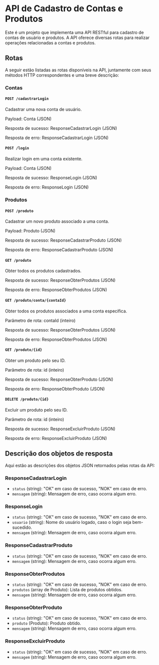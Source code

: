 # API de Cadastro de Contas e Produtos

Este é um projeto que implementa uma API RESTful para cadastro de contas de usuário e produtos. A API oferece diversas rotas para realizar operações relacionadas a contas e produtos.

## Rotas

A seguir estão listadas as rotas disponíveis na API, juntamente com seus métodos HTTP correspondentes e uma breve descrição:

### Contas

#### `POST /cadastrarLogin`

Cadastrar uma nova conta de usuário.

Payload: Conta (JSON)

Resposta de sucesso: ResponseCadastrarLogin (JSON)

Resposta de erro: ResponseCadastrarLogin (JSON)

#### `POST /login`

Realizar login em uma conta existente.

Payload: Conta (JSON)

Resposta de sucesso: ResponseLogin (JSON)

Resposta de erro: ResponseLogin (JSON)

### Produtos

#### `POST /produto`

Cadastrar um novo produto associado a uma conta.

Payload: Produto (JSON)

Resposta de sucesso: ResponseCadastrarProduto (JSON)

Resposta de erro: ResponseCadastrarProduto (JSON)

#### `GET /produto`

Obter todos os produtos cadastrados.

Resposta de sucesso: ResponseObterProdutos (JSON)

Resposta de erro: ResponseObterProdutos (JSON)

#### `GET /produto/conta/{contaId}`

Obter todos os produtos associados a uma conta específica.

Parâmetro de rota: contaId (inteiro)

Resposta de sucesso: ResponseObterProdutos (JSON)

Resposta de erro: ResponseObterProdutos (JSON)

#### `GET /produto/{id}`

Obter um produto pelo seu ID.

Parâmetro de rota: id (inteiro)

Resposta de sucesso: ResponseObterProduto (JSON)

Resposta de erro: ResponseObterProduto (JSON)

#### `DELETE /produto/{id}`

Excluir um produto pelo seu ID.

Parâmetro de rota: id (inteiro)

Resposta de sucesso: ResponseExcluirProduto (JSON)

Resposta de erro: ResponseExcluirProduto (JSON)

## Descrição dos objetos de resposta

Aqui estão as descrições dos objetos JSON retornados pelas rotas da API:

### ResponseCadastrarLogin

- `status` (string): "OK" em caso de sucesso, "NOK" em caso de erro.
- `mensagem` (string): Mensagem de erro, caso ocorra algum erro.

### ResponseLogin

- `status` (string): "OK" em caso de sucesso, "NOK" em caso de erro.
- `usuario` (string): Nome do usuário logado, caso o login seja bem-sucedido.
- `mensagem` (string): Mensagem de erro, caso ocorra algum erro.

### ResponseCadastrarProduto

- `status` (string): "OK" em caso de sucesso, "NOK" em caso de erro.
- `mensagem` (string): Mensagem de erro, caso ocorra algum erro.

### ResponseObterProdutos

- `status` (string): "OK" em caso de sucesso, "NOK" em caso de erro.
- `produtos` (array de Produto): Lista de produtos obtidos.
- `mensagem` (string): Mensagem de erro, caso ocorra algum erro.

### ResponseObterProduto

- `status` (string): "OK" em caso de sucesso, "NOK" em caso de erro.
- `produto` (Produto): Produto obtido.
- `mensagem` (string): Mensagem de erro, caso ocorra algum erro.

### ResponseExcluirProduto

- `status` (string): "OK" em caso de sucesso, "NOK" em caso de erro.
- `mensagem` (string): Mensagem de erro, caso ocorra algum erro.
